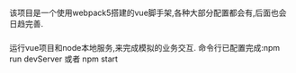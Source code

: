 ###
该项目是一个使用webpack5搭建的vue脚手架,各种大部分配置都会有,后面也会日趋完善.

###
运行vue项目和node本地服务,来完成模拟的业务交互.
命令行已配置完成:npm run devServer 或者 npm start